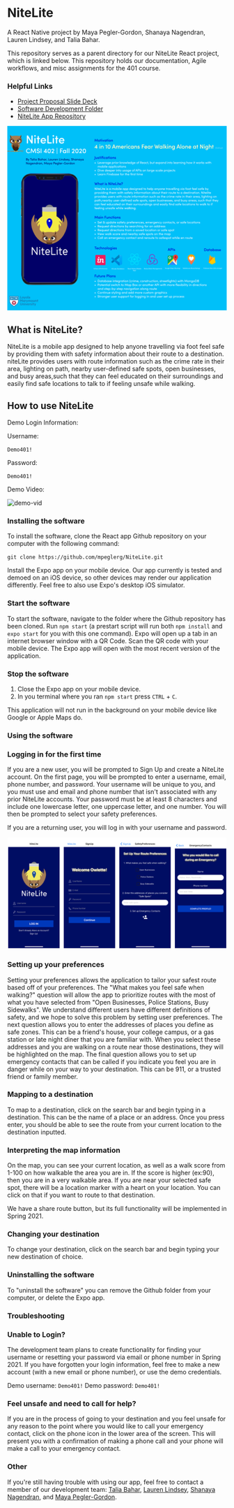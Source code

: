 # NiteLite
A React Native project by Maya Pegler-Gordon, Shanaya Nagendran, Lauren Lindsey, and Talia Bahar. 

This repository serves as a parent directory for our NiteLite React project, which is linked below. This repository holds our documentation, Agile workflows, and misc assignments for the 401 course.

### Helpful Links
- [Project Proposal Slide Deck](https://github.com/laurenlindsey1/nitelite/blob/master/project_proposal/NiteLite.pdf)
- [Software Development Folder](https://github.com/laurenlindsey1/nitelite/wiki/SoftwareDevelopmentFolder)
- [NiteLite App Repository](https://github.com/mpeglerg/NiteLite)

![](images/poster.png)

## What is NiteLite?
NiteLite is a mobile app designed to help anyone travelling via foot feel safe by providing them with safety information about their route to a destination. niteLite provides users with route information such as the crime rate in their area, lighting on path, nearby user-defined safe spots, open businesses, and busy areas,such that they can feel educated on their surroundings and easily find safe locations to talk to if feeling unsafe while walking. 

## How to use NiteLite
Demo Login Information:

Username:
```
Demo401!
```

Password:
```
Demo401!
```

Demo Video:

<img src="images/demo.gif" alt="demo-vid" class="center" height="600"/>

###  Installing the software
To install the software, clone the React app Github repository on your computer with the following command:
```
git clone https://github.com/mpeglerg/NiteLite.git
```

Install the Expo app on your mobile device. Our app currently is tested and demoed on an iOS device, so other devices may render our application differently. Feel free to also use Expo's desktop iOS simulator. 

###  Start the software 
To start the software, navigate to the folder where the Github repository has been cloned. Run `npm start` (a prestart script will run both `npm install` and `expo start` for you with this one command). Expo will open up a tab in an internet browser window with a QR Code. Scan the QR code with your mobile device. The Expo app will open with the most recent version of the application.

### Stop the software
1. Close the Expo app on your mobile device.
2. In you terminal where you ran `npm start` press `CTRL` + `C`. 

This application will not run in the background on your mobile device like Google or Apple Maps do. 

###  Using the software 
###  Logging in for the first time
If you are a new user, you will be prompted to Sign Up and create a NiteLite account. On the first page, you will be prompted to enter a username, email, phone number, and password. Your username will be unique to you, and you must use and email and phone number that isn't associated with any prior NiteLite accounts. Your password must be at least 8 characters and include one lowercase letter, one uppercase letter, and one number. You will then be prompted to select your safety preferences.

If you are a returning user, you will log in with your username and password. 

![](images/setuplogin.png)

### Setting up your preferences
Setting your preferences allows the application to tailor your safest route based off of your preferences. The "What makes you feel safe when walking?" question will allow the app to prioritize routes with the most of what you have selected from "Open Businesses, Police Stations, Busy Sidewalks". We understand different users have different definitions of safety, and we hope to solve this problem by setting user preferences. The next question allows you to enter the addresses of places you define as safe zones. This can be a friend's house, your college campus, or a gas station or late night diner that you are familiar with. When you select these addresses and you are walking on a route near those destinations, they will be highlighted on the map. The final question allows you to set up emergency contacts that can be called if you indicate you feel you are in danger while on your way to your destination. This can be 911, or a trusted friend or family member.

###  Mapping to a destination
To map to a destination, click on the search bar and begin typing in a destination. This can be the name of a place or an address. Once you press enter, you should be able to see the route from your current location to the destination inputted. 

###  Interpreting the map information
On the map, you can see your current location, as well as a walk score from 1-100 on how walkable the area you are in. If the score is higher (ex:90), then you are in a very walkable area. If you are near your selected safe spot, there will be a location marker with a heart on your location. You can click on that if you want to route to that destination. 

We have a share route button, but its full functionality will be implemented in Spring 2021.

###  Changing your destination
To change your destination, click on the search bar and begin typing your new destination of choice. 

###  Uninstalling the software
To "uninstall the software" you can remove the Github folder from your computer, or delete the Expo app. 

###  Troubleshooting
###  Unable to Login?
The development team plans to create functionality for finding your username or resetting your password via email or phone number in Spring 2021. If you have forgotten your login information, feel free to make a new account (with a new email or phone number), or use the demo credentials.

Demo username: `Demo401!`
Demo password: `Demo401!`

###  Feel unsafe and need to call for help?
If you are in the process of going to your destination and you feel unsafe for any reason to the point where you would like to call your emergency contact, click on the phone icon in the lower area of the screen. This will present you with a confirmation of making a phone call and your phone will make a call to your emergency contact. 

### Other
If you're still having trouble with using our app, feel free to contact a member of our development team:
[Talia Bahar](mailto:tbahar@lion.lmu.edu),
[Lauren Lindsey](mailto:llindse3@lion.lmu.edu),
[Shanaya Nagendran](mailto:snagendr@lion.lmu.edu), and
[Maya Pegler-Gordon](mailto:mpeglerg@lion.lmu.edu).
